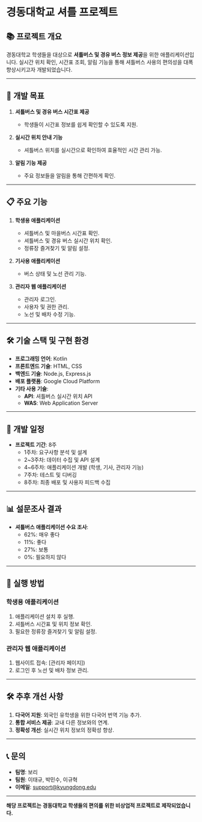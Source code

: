# 경동대학교 셔틀 프로젝트

## 📚 프로젝트 개요
경동대학교 학생들을 대상으로 **셔틀버스 및 경유 버스 정보 제공**을 위한 애플리케이션입니다. 실시간 위치 확인, 시간표 조회, 알림 기능을 통해 셔틀버스 사용의 편의성을 대폭 향상시키고자 개발되었습니다.

---

## 🎯 개발 목표
1. **셔틀버스 및 경유 버스 시간표 제공**  
   - 학생들이 시간표 정보를 쉽게 확인할 수 있도록 지원.

2. **실시간 위치 안내 기능**  
   - 셔틀버스 위치를 실시간으로 확인하여 효율적인 시간 관리 가능.

3. **알림 기능 제공**  
   - 주요 정보들을 알림을 통해 간편하게 확인.

---

## 📋 주요 기능
1. **학생용 애플리케이션**
   - 셔틀버스 및 마을버스 시간표 확인.
   - 셔틀버스 및 경유 버스 실시간 위치 확인.
   - 정류장 즐겨찾기 및 알림 설정.

2. **기사용 애플리케이션**
   - 버스 상태 및 노선 관리 기능.

3. **관리자 웹 애플리케이션**
   - 관리자 로그인.
   - 사용자 및 권한 관리.
   - 노선 및 배차 수정 기능.

---

## 🛠️ 기술 스택 및 구현 환경
- **프로그래밍 언어**: Kotlin
- **프론트엔드 기술**: HTML, CSS
- **백엔드 기술**: Node.js, Express.js
- **배포 플랫폼**: Google Cloud Platform
- **기타 사용 기술**:
  - **API**: 셔틀버스 실시간 위치 API
  - **WAS**: Web Application Server

---

## 📅 개발 일정
- **프로젝트 기간**: 8주
  - 1주차: 요구사항 분석 및 설계
  - 2~3주차: 데이터 수집 및 API 설계
  - 4~6주차: 애플리케이션 개발 (학생, 기사, 관리자 기능)
  - 7주차: 테스트 및 디버깅
  - 8주차: 최종 배포 및 사용자 피드백 수집

---

## 📊 설문조사 결과
- **셔틀버스 애플리케이션 수요 조사**:
  - 62%: 매우 좋다
  - 11%: 좋다
  - 27%: 보통
  - 0%: 필요하지 않다

---

## 🚀 실행 방법
### 학생용 애플리케이션
1. 애플리케이션 설치 후 실행.
2. 셔틀버스 시간표 및 위치 정보 확인.
3. 필요한 정류장 즐겨찾기 및 알림 설정.

### 관리자 웹 애플리케이션
1. 웹사이트 접속: [관리자 페이지])
2. 로그인 후 노선 및 배차 정보 관리.

---

## 🛠️ 추후 개선 사항
1. **다국어 지원**: 외국인 유학생을 위한 다국어 번역 기능 추가.
2. **통합 서비스 제공**: 교내 다른 정보와의 연계.
3. **정확성 개선**: 실시간 위치 정보의 정확성 향상.

---

## 📞 문의
- **팀명**: 보리
- **팀원**: 이태규, 박민수, 이규혁
- **이메일**: support@kyungdong.edu

---

**해당 프로젝트는 경동대학교 학생들의 편의를 위한 비상업적 프로젝트로 제작되었습니다.**
